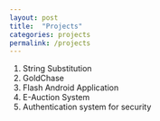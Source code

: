 ```yaml
---
layout: post
title:  "Projects"
categories: projects
permalink: /projects
---
```


1. String Substitution
2. GoldChase
3. Flash Android Application
4. E-Auction System
5. Authentication system for security



